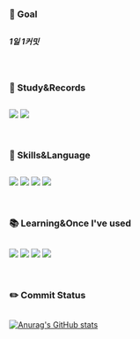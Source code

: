 

### :star2: Goal 
##
 ##### 1일 1커밋

<br>

### :notebook_with_decorative_cover: Study&Records
##
<a href="https://3d1935.tistory.com/"><img src="https://img.shields.io/badge/Blog-FF5722?style=for-the-badge&logo=Blogger&logoColor=white"/></a>
<a href = "https://github.com/bickck/"><img src="https://img.shields.io/badge/github-181717?style=for-the-badge&logo=github&logoColor=white"></a>


<br>

### :muscle: Skills&Language
##

<img src="https://img.shields.io/badge/c++-00599C?style=for-the-badge&logo=c%2B%2B&logoColor=white"> <img src="https://img.shields.io/badge/Java-007396?style=for-the-badge&logo=Java&logoColor=white"/> <img src="https://img.shields.io/badge/Spring-6DB33F?style=for-the-badge&logo=Spring&logoColor=white"/> <img src="https://img.shields.io/badge/MySQL-4479A1?style=for-the-badge&logo=MySQL&logoColor=white"/>


<br>

### :books: Learning&Once I've used 
##
<img src="https://img.shields.io/badge/AmazonAWS-232F3E?style=for-the-badge&logo=AmazonAWS&logoColor=white"> <img src="https://img.shields.io/badge/React-61DAFB?style=for-the-badge&logo=React&logoColor=white"> <img src="https://img.shields.io/badge/jQuery-0769AD?style=for-the-badge&logo=jQuery&logoColor=white"> <img src="https://img.shields.io/badge/CentOS-262577?style=for-the-badge&logo=CentOS&logoColor=white">


<br>

### :pencil2: Commit Status
##

[![Anurag's GitHub stats](https://github-readme-stats.vercel.app/api?username=bickck)](https://github.com/anuraghazra/github-readme-stats) 


